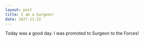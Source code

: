 ```yaml
---
layout: post
title: I am a Surgeon!
date: 1827-11-22
---
```


Today was a good day. I was promoted to Surgeon to the Forces!
